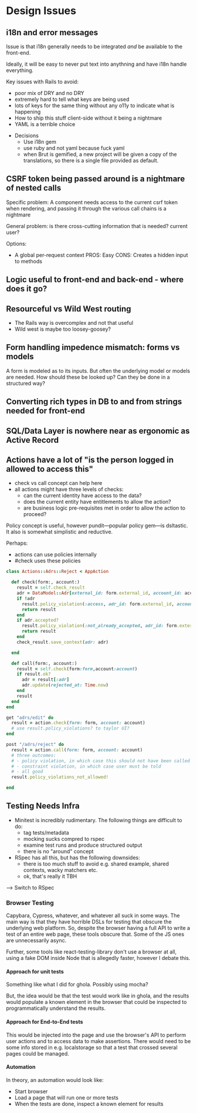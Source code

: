 # Design Issues

## i18n and error messages

Issue is that i18n generally needs to be integrated *and* be available to the front-end.

Ideally, it will be easy to never put text into anythning and have i18n handle everything.

Key issues with Rails to avoid:

* poor mix of DRY and no DRY
* extremely hard to tell what keys are being used
* lots of keys for the same thing without any o11y to indicate what is happening
* How to ship this stuff client-side without it being a nightmare
* YAML is a terrible choice

- Decisions
  - Use i18n gem
  - use ruby and not yaml because fuck yaml
  - when Brut is gemified, a new project will be given a copy of the
    translations, so there is a single file provided as default.

## CSRF token being passed around is a nightmare of nested calls

Specific problem: A component needs access to the current csrf token when rendering, and
                  passing it through the various call chains is a nightmare

General problem: is there cross-cutting information that is needed?  current user?

Options:

* A global per-request context
  PROS: Easy
  CONS: Creates a hidden input to methods

## Logic useful to front-end and back-end - where does it go?

## Resourceful vs Wild West routing

* The Rails way is overcomplex and not that useful
* Wild west is maybe too loosey-goosey?

## Form handling impedence mismatch: forms vs models

A form is modeled as to its inputs.  But often the underlying model or models are needed.  How should these be looked up? Can they be
done in a structured way?

## Converting rich types in DB to and from strings needed for front-end

## SQL/Data Layer is nowhere near as ergonomic as Active Record

## Actions have a lot of "is the person logged in allowed to access this"

* check vs call concept can help here
* all actions might have three levels of checks:
  - can the current identity have access to the data?
  - does the current entity have entitlements to allow the action?
  - are business logic pre-requisites met in order to allow the action to proceed?

Policy concept is useful, however pundit—popular policy gem—is dsltastic. It also is somewhat simplistic and reductive.

Perhaps:

* actions can use policies internally
* #check uses these policies

```ruby
class Actions::Adrs::Reject < AppAction

  def check(form:, account:)
    result = self.check_result
    adr = DataModel::Adr[external_id: form.external_id, account_id: account.id]
    if !adr
      result.policy_violation(:access, adr_id: form.external_id, account_id: account.id)
      return result
    end
    if adr.accepted?
      result.policy_violation(:not_already_accepted, adr_id: form.external_id)
      return result
    end
    check_result.save_context(adr: adr)

  end

  def call(form:, account:)
    result = self.check(form:form,account:account)
    if result.ok?
      adr = result[:adr]
      adr.update(rejected_at: Time.now)
    end
    result
  end
end

get "adrs/edit" do
  result = action.check(form: form, account: account)
  # use result.policy_violations? to taylor UI?
end

post "/adrs/reject" do
  result = action.call(form: form, account: account)
  # three outcomes:
  # - policy violation, in which case this should not have been called
  # - constraint violation, in which case user must be told
  # - all good
  result.policy_violations_not_allowed!

end

```


## Testing Needs Infra

* Minitest is incredibly rudimentary.  The following things are difficult to do:
  - tag tests/metadata
  - mocking sucks compred to rspec
  - examine test runs and produce structured output
  - there is no "around" concept
* RSpec has all this, but has the following downsides:
  - there is too much stuff to avoid e.g. shared example, shared contexts, wacky matchers etc.
  - ok, that's really it TBH

--> Switch to RSpec


### Browser Testing

Capybara, Cypress, whatever, and whatever all suck in some ways.  The main way is that they have horrible DSLs for testing that
obscure the underlying web platform.  So, despite the browser having a full API to write a test of an entire web page, these
tools obscure that. Some of the JS ones are unnecessarily async.

Further, some tools like react-testing-library don't use a browser at all, using a fake DOM inside Node that is allegedly faster, however I debate this.

#### Approach for unit tests

Something like what I did for ghola.  Possibly using mocha?

But, the idea would be that the test would work like in ghola, and the results would populate a known element in the browser that
could be inspected to programmatically understand the results.

#### Approach for End-to-End tests

This would be injected into the page and use the browser's API to perform user actions and to access data to make assertions.
There would need to be some info stored in e.g. localstorage so that a test that crossed several pages could be managed.

#### Automation

In theory, an automation would look like:

* Start browser
* Load a page that will run one or more tests
* When the tests are done, inspect a known element for results

